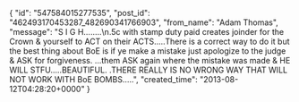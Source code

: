  {
   "id": "547584015277535",
   "post_id": "462493170453287_482690341766903",
   "from_name": "Adam Thomas",
   "message": "S I G H........\n.5c with stamp duty paid creates joinder for the Crown & yourself to ACT on their ACTS.....There is a correct way to do it but the best thing about BoE is if ye make a mistake just apologize to the judge & ASK for forgiveness. ...them ASK again where the mistake was made & HE WILL STFU.....BEAUTIFUL. .THERE REALLY IS NO WRONG WAY THAT WILL NOT WORK WITH BoE BOMBS.....",
   "created_time": "2013-08-12T04:28:20+0000"
 }
